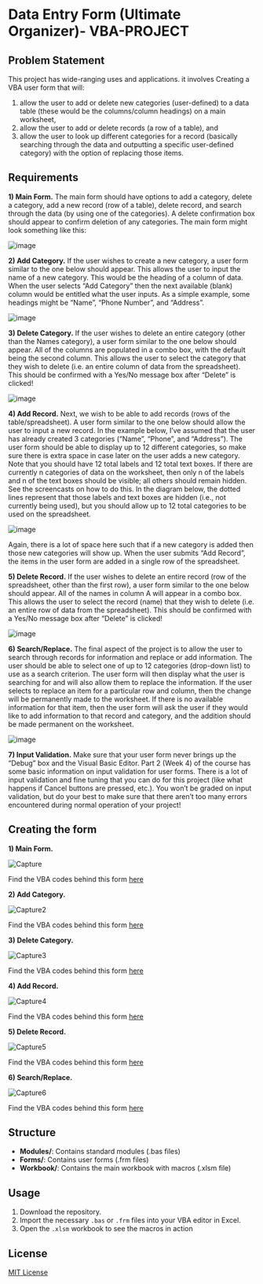 # Data Entry Form (Ultimate Organizer)- VBA-PROJECT

## Problem Statement

This project has wide-ranging uses and applications. it involves Creating a VBA user form that will:
1) allow the user to add or delete new categories (user-defined) to a data table (these would be the columns/column headings) on a main worksheet,
2) allow the user to add or delete records (a row of a table), and
3) allow the user to look up different categories for a record (basically searching through the data and outputting a specific user-defined category) with the option of replacing those items.

## Requirements

**1)	Main Form.**  The main form should have options to add a category, delete a category, add a new record (row of a table), delete record, and search through the data (by using one of the categories).  A delete confirmation box should appear to confirm deletion of any categories. 
The main form might look something like this:

![image](https://github.com/user-attachments/assets/f324d7f1-60c5-4d40-b1bd-7f80129840c6)

**2)	Add Category.**  If the user wishes to create a new category, a user form similar to the one below should appear.  This allows the user to input the name of a new category.  This would be the heading of a column of data.  When the user selects “Add Category” then the next available (blank) column would be entitled what the user inputs.  As a simple example, some headings might be “Name”, “Phone Number”, and “Address”.

![image](https://github.com/user-attachments/assets/f31946a5-34fa-4287-9174-d461e9f0b6df)

**3)	Delete Category.**  If the user wishes to delete an entire category (other than the Names category), a user form similar to the one below should appear.  All of the columns are populated in a combo box, with the default being the second column.  This allows the user to select the category that they wish to delete (i.e. an entire column of data from the spreadsheet).  This should be confirmed with a Yes/No message box after “Delete” is clicked!

![image](https://github.com/user-attachments/assets/b0df30d8-8004-443d-a6fd-9ab2e59b3ce8)

**4)	Add Record.**  Next, we wish to be able to add records (rows of the table/spreadsheet).  A user form similar to the one below should allow the user to input a new record.  In the example below, I’ve assumed that the user has already created 3 categories (“Name”, “Phone”, and “Address”).  The user form should be able to display up to 12 different categories, so make sure there is extra space in case later on the user adds a new category.  Note that you should have 12 total labels and 12 total text boxes.  If there are currently n categories of data on the worksheet, then only n of the labels and n of the text boxes should be visible; all others should remain hidden.  See the screencasts on how to do this.  In the diagram below, the dotted lines represent that those labels and text boxes are hidden (i.e., not currently being used), but you should allow up to 12 total categories to be used on the spreadsheet.  

![image](https://github.com/user-attachments/assets/34996806-8880-4b70-9f39-10834a306524)

Again, there is a lot of space here such that if a new category is added then those new categories will show up.  When the user submits “Add Record”, the items in the user form are added in a single row of the spreadsheet.

**5)	Delete Record.**  If the user wishes to delete an entire record (row of the spreadsheet, other than the first row), a user form similar to the one below should appear.  All of the names in column A will appear in a combo box.  This allows the user to select the record (name) that they wish to delete (i.e. an entire row of data from the spreadsheet).  This should be confirmed with a Yes/No message box after “Delete” is clicked!   

![image](https://github.com/user-attachments/assets/da00e304-0d0a-4982-8d5d-1cb2209247a1)

**6)	Search/Replace.**  The final aspect of the project is to allow the user to search through records for information and replace or add information.  The user should be able to select one of up to 12 categories (drop-down list) to use as a search criterion.  The user form will then display what the user is searching for and will also allow them to replace the information.  If the user selects to replace an item for a particular row and column, then the change will be permanently made to the worksheet.  If there is no available information for that item, then the user form will ask the user if they would like to add information to that record and category, and the addition should be made permanent on the worksheet. 

![image](https://github.com/user-attachments/assets/51d250f4-ac9f-4e34-af49-755d89e0b2cb)

**7)	Input Validation.** Make sure that your user form never brings up the “Debug” box and the Visual Basic Editor.  Part 2 (Week 4) of the course has some basic information on input validation for user forms.  There is a lot of input validation and fine tuning that you can do for this project (like what happens if Cancel buttons are pressed, etc.).  You won’t be graded on input validation, but do your best to make sure that there aren’t too many errors encountered during normal operation of your project! 

## Creating the form

**1)	Main Form.**

![Capture](https://github.com/user-attachments/assets/bbf39bf0-b643-4094-a3f8-84af9bf9791d)

Find the VBA codes behind this form [here]()

**2)	Add Category.**

![Capture2](https://github.com/user-attachments/assets/74192edd-ffbe-4f49-8646-b718a70614f0)

Find the VBA codes behind this form [here](https://github.com/dannieRope/Ultimate-Organizer-Data-Entry-Form-VBA-PROJECT/blob/main/Forms/AddCategory.frm)


**3)	Delete Category.**

![Capture3](https://github.com/user-attachments/assets/54805c87-3e15-42ec-be3d-03c525e4a027)

Find the VBA codes behind this form [here]()

**4)	Add Record.** 

![Capture4](https://github.com/user-attachments/assets/9e5eb631-92c8-4ed6-bb6b-61d03dd4c629)

Find the VBA codes behind this form [here](https://github.com/dannieRope/Ultimate-Organizer-Data-Entry-Form-VBA-PROJECT/blob/main/Forms/AddRecord.frm)

**5)	Delete Record.**

![Capture5](https://github.com/user-attachments/assets/8466231c-7cd6-4f71-974a-ea58dda2e769)

Find the VBA codes behind this form [here]()

**6)	Search/Replace.**

![Capture6](https://github.com/user-attachments/assets/6b98180c-9406-47ee-b86c-5ffa3049dbd6)

Find the VBA codes behind this form [here]()

## Structure

- **Modules/**: Contains standard modules (.bas files)
- **Forms/**: Contains user forms (.frm files)
- **Workbook/**: Contains the main workbook with macros (.xlsm file)

## Usage

1. Download the repository.
2. Import the necessary `.bas` or `.frm` files into your VBA editor in Excel.
3. Open the `.xlsm` workbook to see the macros in action

## License
[MIT License](LICENSE)


